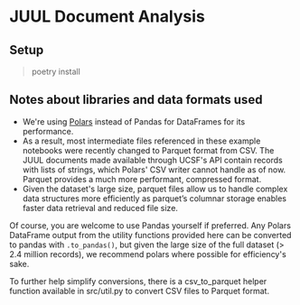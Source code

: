 # JUUL Document Analysis

## Setup
> poetry install

## Notes about libraries and data formats used
* We're using [Polars](https://docs.pola.rs/) instead of Pandas for DataFrames for its performance. 
* As a result, most intermediate files referenced in these example notebooks were recently changed to Parquet format from CSV. The JUUL documents made available through UCSF's API contain records with lists of strings, which Polars' CSV writer cannot handle as of now. Parquet provides a much more performant, compressed format.
* Given the dataset's large size, parquet files allow us to handle complex data structures more efficiently as parquet’s columnar storage enables faster data retrieval and reduced file size.

Of course, you are welcome to use Pandas yourself if preferred. Any Polars DataFrame output from the utility functions provided here can be converted to pandas with `.to_pandas()`, but given the large size of the full dataset (> 2.4 million records), we recommend polars where possible for efficiency's sake.

To further help simplify conversions, there is a csv_to_parquet helper function available in src/util.py to convert CSV files to Parquet format.
